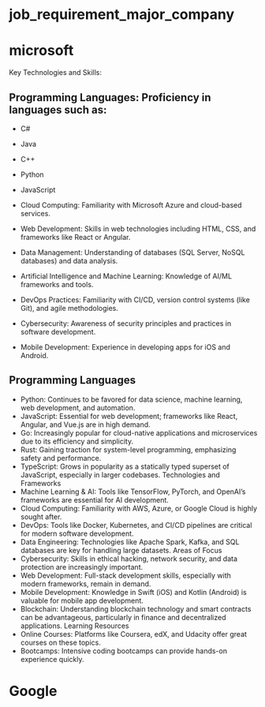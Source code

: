 # job_requirement_major_company

# microsoft

Key Technologies and Skills:<br />
## Programming Languages: Proficiency in languages such as:

* C#
- Java
* C++
* Python
* JavaScript
* Cloud Computing: Familiarity with Microsoft Azure and cloud-based services.

* Web Development: Skills in web technologies including HTML, CSS, and frameworks like React or Angular.

* Data Management: Understanding of databases (SQL Server, NoSQL databases) and data analysis.

* Artificial Intelligence and Machine Learning: Knowledge of AI/ML frameworks and tools.

* DevOps Practices: Familiarity with CI/CD, version control systems (like Git), and agile methodologies.

* Cybersecurity: Awareness of security principles and practices in software development.

* Mobile Development: Experience in developing apps for iOS and Android.


## Programming Languages
* Python: Continues to be favored for data science, machine learning, web development, and automation.
* JavaScript: Essential for web development; frameworks like React, Angular, and Vue.js are in high demand.
* Go: Increasingly popular for cloud-native applications and microservices due to its efficiency and simplicity.
* Rust: Gaining traction for system-level programming, emphasizing safety and performance.
* TypeScript: Grows in popularity as a statically typed superset of JavaScript, especially in larger codebases.
Technologies and Frameworks
* Machine Learning & AI: Tools like TensorFlow, PyTorch, and OpenAI’s frameworks are essential for AI development.
* Cloud Computing: Familiarity with AWS, Azure, or Google Cloud is highly sought after.
* DevOps: Tools like Docker, Kubernetes, and CI/CD pipelines are critical for modern software development.
* Data Engineering: Technologies like Apache Spark, Kafka, and SQL databases are key for handling large datasets.
Areas of Focus
* Cybersecurity: Skills in ethical hacking, network security, and data protection are increasingly important.
* Web Development: Full-stack development skills, especially with modern frameworks, remain in demand.
* Mobile Development: Knowledge in Swift (iOS) and Kotlin (Android) is valuable for mobile app development.
* Blockchain: Understanding blockchain technology and smart contracts can be advantageous, particularly in finance and decentralized applications.
Learning Resources
* Online Courses: Platforms like Coursera, edX, and Udacity offer great courses on these topics.
* Bootcamps: Intensive coding bootcamps can provide hands-on experience quickly.
# Google
  
